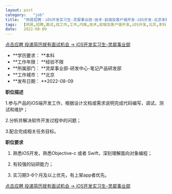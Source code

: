 ```yaml
---
layout:	post
category:	"job"
title:	"网易招聘：iOS开发实习生-灵犀事业部-技术-前端及客户端开发-iOS开发-北京本科经验不限"
tags:	[网易,招聘,面试,找工作,工作,内推,技术,前端及客户端开发,iOS开发,北京,本科,经验不限]
date:	2022-08-09
---
```


[点击应聘 投递简历就有面试机会 ->  iOS开发实习生-灵犀事业部](http://mobile.bole.netease.com/bole/boleDetail?id=41883&employeeId=346f03c3cda5f04c&key=all)



- **学历要求： **本科
- **工作年限： **经验不限
- **所属部门： **灵犀事业部-研发中心-笔记产品研发部
- **工作城市： **北京
- **发布日期： **2022-08-09



**职位描述**

1.参与产品的iOS端开发工作，根据设计文档或需求说明完成代码编写，调试，测试和维护；

2.分析并解决软件开发过程中的问题；

3.配合完成相关任务目标。



**职位要求**

1. 熟悉iOS开发，熟悉Objective-c 或者 Swift，深刻理解面向对象编程；

2. 有较强的钻研能力；

3. 实习期3-6个月及以上优先，有上架app者优先。



[点击应聘 投递简历就有面试机会 ->  iOS开发实习生-灵犀事业部](http://mobile.bole.netease.com/bole/boleDetail?id=41883&employeeId=346f03c3cda5f04c&key=all)